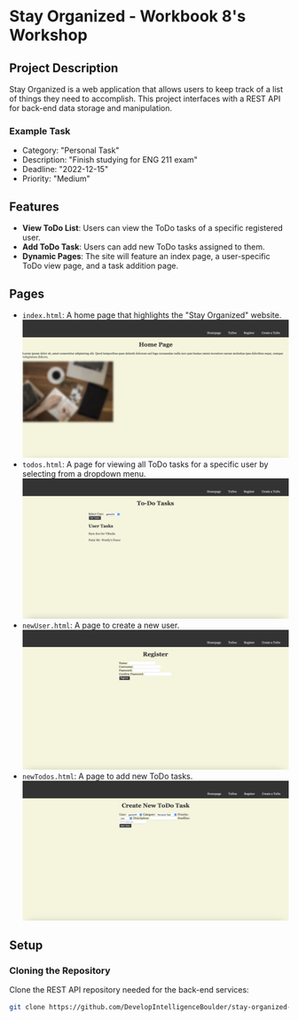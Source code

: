 # Stay Organized - Workbook 8's Workshop

## Project Description

Stay Organized is a web application that allows users to keep track of a list of things they need to accomplish. This project interfaces with a REST API for back-end data storage and manipulation.

### Example Task
- Category: "Personal Task"
- Description: "Finish studying for ENG 211 exam"
- Deadline: "2022-12-15"
- Priority: "Medium"

## Features

- **View ToDo List**: Users can view the ToDo tasks of a specific registered user.
- **Add ToDo Task**: Users can add new ToDo tasks assigned to them.
- **Dynamic Pages**: The site will feature an index page, a user-specific ToDo view page, and a task addition page.

## Pages

- `index.html`: A home page that highlights the "Stay Organized" website.
![Homepage](assets/images/homepage.png)
- `todos.html`: A page for viewing all ToDo tasks for a specific user by selecting from a dropdown menu.
![ToDos](assets/images/toDos.png)
- `newUser.html`: A page to create a new user.
![NewUser](assets/images/newUser.png)
- `newTodos.html`: A page to add new ToDo tasks.
![newTodos](assets/images/newToDo.png)


## Setup

### Cloning the Repository

Clone the REST API repository needed for the back-end services:

```bash
git clone https://github.com/DevelopIntelligenceBoulder/stay-organized-workshop-express-server

